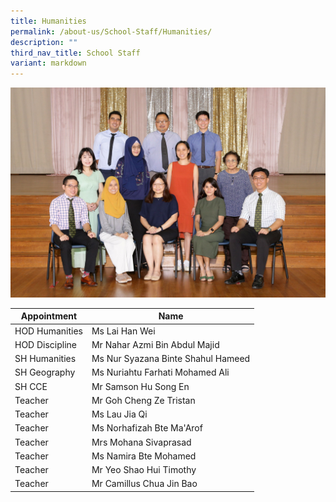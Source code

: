```yaml
---
title: Humanities
permalink: /about-us/School-Staff/Humanities/
description: ""
third_nav_title: School Staff
variant: markdown
---
```

![](/images/Dept%20Photo/HUMANITIES_DEPARTMENT_2828_FORMAL.jpg)


| Appointment | Name | 
| -------- | -------- | 
| HOD Humanities    | Ms Lai Han Wei   | 
| HOD Discipline     | Mr Nahar Azmi Bin Abdul Majid    | 
| SH Humanities     | Ms Nur Syazana Binte Shahul Hameed     |
| SH Geography     | Ms Nuriahtu Farhati Mohamed Ali    | 
| SH CCE     | Mr Samson Hu Song En    | 
| Teacher     | Mr Goh Cheng Ze Tristan     | 
| Teacher     | Ms Lau Jia Qi     | 
| Teacher     | Ms Norhafizah Bte Ma'Arof    | 
| Teacher     | Mrs Mohana Sivaprasad     | 
| Teacher     | Ms Namira Bte Mohamed    | 
| Teacher     | Mr Yeo Shao Hui Timothy    |
| Teacher     | Mr Camillus Chua Jin Bao    |